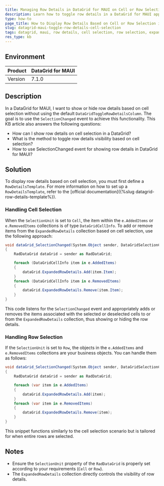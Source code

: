 ```yaml
---
title: Managing Row Details in DataGrid for MAUI on Cell or Row Selection
description: Learn how to toggle row details in a DataGrid for MAUI application based on cell or row selection.
type: how-to
page_title: How to Display Row Details Based on Cell or Row Selection in DataGrid for MAUI
slug: datagrid-maui-toggle-row-details-cell-selection
tags: datagrid, maui, row details, cell selection, row selection, expandedrowdetails, selectionchanged
res_type: kb
---
```


## Environment

| Product | DataGrid for MAUI |
| --- | --- |
| Version | 7.1.0 |

## Description

In a DataGrid for MAUI, I want to show or hide row details based on cell selection without using the default `DataGridToggleRowDetailsColumn`. The goal is to use the `SelectionChanged` event to achieve this functionality. This KB article also answers the following questions:
- How can I show row details on cell selection in a DataGrid?
- What is the method to toggle row details visibility based on cell selection?
- How to use SelectionChanged event for showing row details in DataGrid for MAUI?

## Solution

To display row details based on cell selection, you must first define a `RowDetailsTemplate`. For more information on how to set up a `RowDetailsTemplate`, refer to the [official documentation]({%slug datagrid-row-details-template%}).

### Handling Cell Selection

When the `SelectionUnit` is set to `Cell`, the item within the `e.AddedItems` or `e.RemovedItems` collections is of type `DataGridCellInfo`. To add or remove items from the `ExpandedRowDetails` collection based on cell selection, use the following approach:

```csharp
void dataGrid_SelectionChanged(System.Object sender, DataGridSelectionChangedEventArgs e)
{
    RadDataGrid dataGrid = sender as RadDataGrid;

    foreach (DataGridCellInfo item in e.AddedItems)
    {
        dataGrid.ExpandedRowDetails.Add(item.Item);
    }
    foreach (DataGridCellInfo item in e.RemovedItems)
    {
        dataGrid.ExpandedRowDetails.Remove(item.Item);
    }
}
```

This code listens for the `SelectionChanged` event and appropriately adds or removes the items associated with the selected or deselected cells to or from the `ExpandedRowDetails` collection, thus showing or hiding the row details.

### Handling Row Selection

If the `SelectionUnit` is set to `Row`, the objects in the `e.AddedItems` and `e.RemovedItems` collections are your business objects. You can handle them as follows:

```csharp
void dataGrid_SelectionChanged(System.Object sender, DataGridSelectionChangedEventArgs e)
{
    RadDataGrid dataGrid = sender as RadDataGrid;

    foreach (var item in e.AddedItems)
    {
        dataGrid.ExpandedRowDetails.Add(item);
    }
    foreach (var item in e.RemovedItems)
    {
        dataGrid.ExpandedRowDetails.Remove(item);
    }
}
```

This snippet functions similarly to the cell selection scenario but is tailored for when entire rows are selected.

## Notes

- Ensure the `SelectionUnit` property of the `RadDataGrid` is properly set according to your requirements (`Cell` or `Row`).
- The `ExpandedRowDetails` collection directly controls the visibility of row details.
